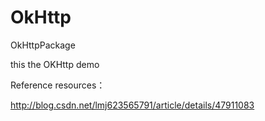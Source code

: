 # OkHttp
OkHttpPackage

this the OKHttp demo 



Reference resources：

http://blog.csdn.net/lmj623565791/article/details/47911083
